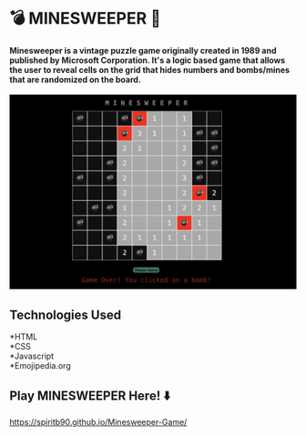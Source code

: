 #  💣 MINESWEEPER  🔢

#### Minesweeper is a vintage puzzle game originally created in 1989 and published by Microsoft Corporation.  It's a logic based game that allows the user to reveal cells on the grid that hides numbers and bombs/mines that are randomized on the board.  



![Minesweeper Live Gameplay](image.png)

## Technologies Used
*HTML <br>
*CSS <br>
*Javascript <br>
*Emojipedia.org

## Play MINESWEEPER Here!  ⬇️

https://spiritb90.github.io/Minesweeper-Game/ 